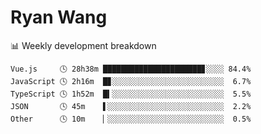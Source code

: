 # Ryan Wang

 <!-- waka-box start -->
📊 Weekly development breakdown
```text
Vue.js     🕓 28h38m ██████████████████████▊░░░░ 84.4%
JavaScript 🕓 2h16m  █▊░░░░░░░░░░░░░░░░░░░░░░░░░  6.7%
TypeScript 🕓 1h52m  █▍░░░░░░░░░░░░░░░░░░░░░░░░░  5.5%
JSON       🕓 45m    ▌░░░░░░░░░░░░░░░░░░░░░░░░░░  2.2%
Other      🕓 10m    ▏░░░░░░░░░░░░░░░░░░░░░░░░░░  0.5%
```
<!-- Powered by https://github.com/YouEclipse/waka-box-go . -->
<!-- waka-box end -->